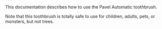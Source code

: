 This documentation describes how to use the Pavel Automatic toothbrush.

Note that this toothbrush is totally safe to use for children, adults, pets, or monsters, but not trees.
